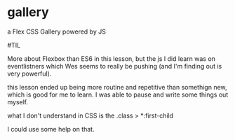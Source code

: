 # gallery
a Flex CSS Gallery powered by JS

#TIL

More about Flexbox than ES6 in this lesson, but the js I did learn was on eventlistners which Wes seems to really be pushing (and I'm finding out is very powerful).

this lesson ended up being more routine and repetitive than somethign new, which is good for me to learn.  I was able to pause and write some things out myself.

what I don't understand in CSS is the .class > *:first-child 

I could use some help on that.
